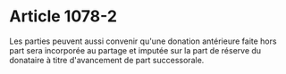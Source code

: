 # Article 1078-2

Les parties peuvent aussi convenir qu'une donation antérieure faite hors part sera incorporée au partage et imputée sur la part de réserve du donataire à titre d'avancement de part successorale.
